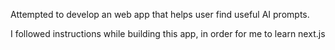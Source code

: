 Attempted to develop an web app that helps user find useful AI prompts.

I followed instructions while building this app, in order for me to learn next.js
